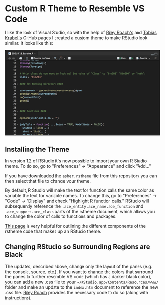 # Custom R Theme to Resemble VS Code

I like the look of Visual Studio, so with the help of [Riley Roach's](https://github.com/riley-roach/RStudio-Customizations) and [Tobias Krabel's](https://github.com/tkrabel/rstudio_atom_theme) GitHub pages I created a custom theme to make RStudio look similar. It looks like this:

![NewLook](images/RStudioAsherAppearance.png)

## Installing the Theme

In version 1.2 of RStudio it's now possible to import your own R Studio theme. To do so, go to "Preferences" -> "Appearance" and click "Add..."

If you have downloaded the `asher.rstheme` file from this repository you can then select that file to change your theme.

By default, R Studio will make the text for function calls the same color as variable the text for variable names. To change this, go to "Preferences" -> "Code" -> "Display" and check "Highlight R function calls." RStudio will subsequently reference the `.ace_entity.ace_name.ace_function` and `.ace_support.ace_class` parts of the rstheme document, which allows you to change the color of calls to functions and packages.

[This page](https://rstudio.github.io/rstudio-extensions/rstudio-theme-creation.html) is very helpful for outlining the different components of the rstheme code that makes up an RStudio theme.

## Changing RStudio so Surrounding Regions are Black

The updates, described above, change only the layout of the panes (e.g. the console, source, etc.). If you want to change the colors that surround the panes to further resemble VS code (which has a darker black color), you can add a new .css file to your `~/RStudio.app/Contents/Resources/www/` folder and make an update to the `index.htm` document to reference the new .css file. [Riley Roach](https://github.com/riley-roach/RStudio-Customizations) provides the necessary code to do so (along with instructions).
